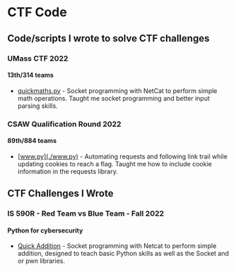 # CTF Code
## Code/scripts I wrote to solve CTF challenges

### UMass CTF 2022
#### 13th/314 teams
* [quickmaths.py](./quickmaths.py) - Socket programming with NetCat to perform simple math operations. Taught me socket programming and better input parsing skills.

### CSAW Qualification Round 2022
#### 89th/884 teams
* [www.py](./www.py) - Automating requests and following link trail while updating cookies to reach a flag. Taught me how to include cookie information in the requests library.

## CTF Challenges I Wrote

### IS 590R - Red Team vs Blue Team - Fall 2022
#### Python for cybersecurity
* [Quick Addition](./IS590R-python-presentation/README.md) - Socket programming with Netcat to perform simple addition, designed to teach basic Python skills as well as the Socket and or pwn libraries.

